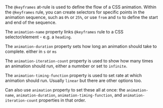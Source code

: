 The `@keyframes` at-rule is used to define the flow of a CSS animation. Within the `@keyframes` rule, you can create selectors for specific points in the animation sequence, such as `0%` or `25%`, or use `from` and `to` to define the start and end of the sequence.

The `animation-name` property links `@keyframes` rule to a CSS selector/element - e.g. a ``heading``.

The `animation-duration` property sets how long an animation should take to complete. either in `s` or `ms`

The `animation-iteration-count` property is used to show how many times an animation should run, either a numnber or set to ``infinite``. 

The `animation-timing-function` property is used to set rate at which animation should run. Usually ``linear`` but there are other options too. 

Can also use ``animation`` property to set these all at once: the `animation-name`, `animation-duration`, `animation-timing-function`, and `animation-iteration-count` properties in that order.